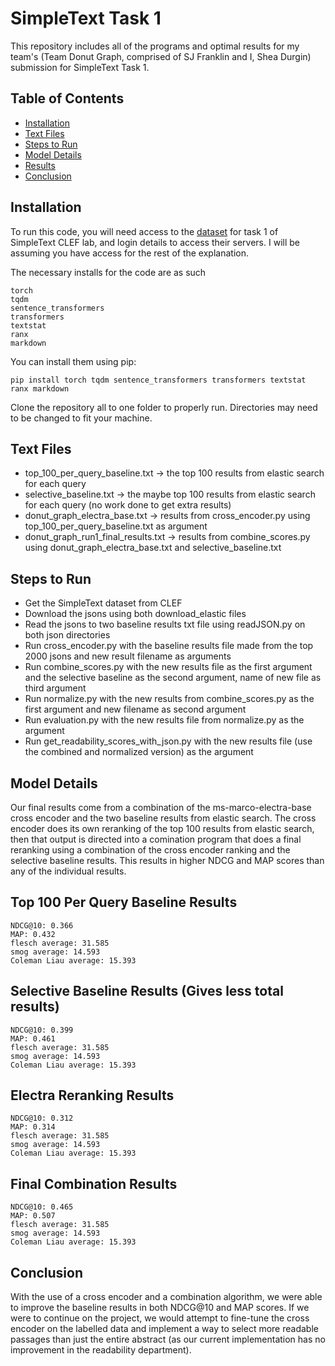 # SimpleText Task 1

This repository includes all of the programs and optimal results for my team's (Team Donut Graph, comprised of SJ Franklin and I, Shea Durgin) submission for SimpleText Task 1.

## Table of Contents

- [Installation](#Installation)
- [Text Files](#Text-Files)
- [Steps to Run](#Steps-to-Run)
- [Model Details](#Model-Details)
- [Results](#Top-100-Per-Query-Baseline-Results)
- [Conclusion](#Conclusion)

## Installation

To run this code, you will need access to the [dataset](http://simpletext-project.com/2023/clef/) for task 1 of SimpleText CLEF lab, and login details to access their servers. I will be assuming you have access for the rest of the explanation.

The necessary installs for the code are as such

    torch
    tqdm
    sentence_transformers
    transformers
    textstat
    ranx
    markdown

You can install them using pip:

    pip install torch tqdm sentence_transformers transformers textstat ranx markdown
    
Clone the repository all to one folder to properly run. Directories may need to be changed to fit your machine.

## Text Files
- top_100_per_query_baseline.txt -> the top 100 results from elastic search for each query
- selective_baseline.txt -> the maybe top 100 results from elastic search for each query (no work done to get extra results)
- donut_graph_electra_base.txt -> results from cross_encoder.py using top_100_per_query_baseline.txt as argument
- donut_graph_run1_final_results.txt -> results from combine_scores.py using donut_graph_electra_base.txt and selective_baseline.txt

## Steps to Run

- Get the SimpleText dataset from CLEF
- Download the jsons using both download_elastic files
- Read the jsons to two baseline results txt file using readJSON.py on both json directories
- Run cross_encoder.py with the baseline results file made from the top 2000 jsons and new result filename as arguments
- Run combine_scores.py with the new results file as the first argument and the selective baseline as the second argument, name of new file as third argument
- Run normalize.py with the new results from combine_scores.py as the first argument and new filename as second argument
- Run evaluation.py with the new results file from normalize.py as the argument
- Run get_readability_scores_with_json.py with the new results file (use the combined and normalized version) as the argument

## Model Details

Our final results come from a combination of the ms-marco-electra-base cross encoder and the two baseline results from elastic search. The cross encoder does its own reranking of the top 100 results from elastic search, then that output is directed into a comination program that does a final reranking using a combination of the cross encoder ranking and the selective baseline results. This results in higher NDCG and MAP scores than any of the individual results.

## Top 100 Per Query Baseline Results

    NDCG@10: 0.366
    MAP: 0.432
    flesch average: 31.585
    smog average: 14.593
    Coleman Liau average: 15.393
    
## Selective Baseline Results (Gives less total results)

    NDCG@10: 0.399
    MAP: 0.461
    flesch average: 31.585
    smog average: 14.593
    Coleman Liau average: 15.393
    
## Electra Reranking Results

    NDCG@10: 0.312
    MAP: 0.314
    flesch average: 31.585
    smog average: 14.593
    Coleman Liau average: 15.393

## Final Combination Results

    NDCG@10: 0.465
    MAP: 0.507
    flesch average: 31.585
    smog average: 14.593
    Coleman Liau average: 15.393

## Conclusion

With the use of a cross encoder and a combination algorithm, we were able to improve the baseline results in both NDCG@10 and MAP scores. If we were to continue on the project, we would attempt to fine-tune the cross encoder on the labelled data and implement a way to select more readable passages than just the entire abstract (as our current implementation has no improvement in the readability department). 
